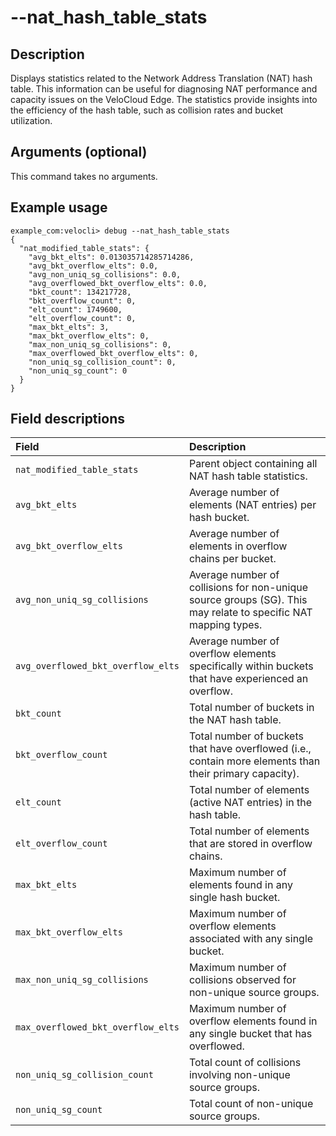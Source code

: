 # --nat_hash_table_stats

## Description
Displays statistics related to the Network Address Translation (NAT) hash table. This information can be useful for diagnosing NAT performance and capacity issues on the VeloCloud Edge. The statistics provide insights into the efficiency of the hash table, such as collision rates and bucket utilization.

## Arguments (optional)
This command takes no arguments.

## Example usage
```
example_com:velocli> debug --nat_hash_table_stats
{
  "nat_modified_table_stats": {
    "avg_bkt_elts": 0.013035714285714286,
    "avg_bkt_overflow_elts": 0.0,
    "avg_non_uniq_sg_collisions": 0.0,
    "avg_overflowed_bkt_overflow_elts": 0.0,
    "bkt_count": 134217728,
    "bkt_overflow_count": 0,
    "elt_count": 1749600,
    "elt_overflow_count": 0,
    "max_bkt_elts": 3,
    "max_bkt_overflow_elts": 0,
    "max_non_uniq_sg_collisions": 0,
    "max_overflowed_bkt_overflow_elts": 0,
    "non_uniq_sg_collision_count": 0,
    "non_uniq_sg_count": 0
  }
}
```

## Field descriptions
| Field                                  | Description                                                                                                |
| :------------------------------------- | :--------------------------------------------------------------------------------------------------------- |
| `nat_modified_table_stats`             | Parent object containing all NAT hash table statistics.                                                    |
| `avg_bkt_elts`                         | Average number of elements (NAT entries) per hash bucket.                                                  |
| `avg_bkt_overflow_elts`                | Average number of elements in overflow chains per bucket.                                                  |
| `avg_non_uniq_sg_collisions`           | Average number of collisions for non-unique source groups (SG). This may relate to specific NAT mapping types. |
| `avg_overflowed_bkt_overflow_elts`     | Average number of overflow elements specifically within buckets that have experienced an overflow.         |
| `bkt_count`                            | Total number of buckets in the NAT hash table.                                                             |
| `bkt_overflow_count`                   | Total number of buckets that have overflowed (i.e., contain more elements than their primary capacity).    |
| `elt_count`                            | Total number of elements (active NAT entries) in the hash table.                                           |
| `elt_overflow_count`                   | Total number of elements that are stored in overflow chains.                                               |
| `max_bkt_elts`                         | Maximum number of elements found in any single hash bucket.                                                |
| `max_bkt_overflow_elts`                | Maximum number of overflow elements associated with any single bucket.                                     |
| `max_non_uniq_sg_collisions`           | Maximum number of collisions observed for non-unique source groups.                                        |
| `max_overflowed_bkt_overflow_elts`     | Maximum number of overflow elements found in any single bucket that has overflowed.                        |
| `non_uniq_sg_collision_count`          | Total count of collisions involving non-unique source groups.                                              |
| `non_uniq_sg_count`                    | Total count of non-unique source groups.                                                                   |